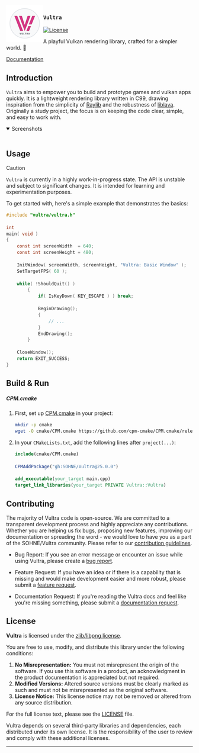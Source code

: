 <picture>
  <source media="(prefers-color-scheme: dark)" srcset="./.github/assets/logo.svg">
  <img alt="Vultra Logo" src="./.github/assets/logo-light.svg" width="100px" align="left">
</picture>

### `Vultra`

[![License][license-badge]][license-link]
<!-- TODO: [![CI Build][ci-badge]][ci-link]-->

A playful Vulkan rendering library, crafted for a simpler world. 🍃

<div flex="true">
  <a href="#">
    Documentation
  </a>
</div>

## Introduction

`Vultra` aims to empower you to build and prototype games and vulkan apps quickly. It is a lightweight rendering library written in C99, drawing inspiration from the simplicity of [Raylib](https://github.com/raysan5/raylib) and the robustness of [liblava](https://github.com/liblava/liblava). Originally a study project, the focus is on keeping the code clear, simple, and easy to work with.

<details open>
<summary>
 Screenshots
</summary> <br />

</details>

## Usage

> [!CAUTION]
> `Vultra` is currently in a highly work-in-progress state. The API is unstable and subject to significant changes. It is intended for learning and experimentation purposes.

To get started with, here's a simple example that demonstrates the basics:

```c
#include "vultra/vultra.h"

int
main( void )
{
    const int screenWidth  = 640;
    const int screenHeight = 480;

    InitWindow( screenWidth, screenHeight, "Vultra: Basic Window" );
    SetTargetFPS( 60 );

    while( !ShouldQuit() )
        {
            if( IsKeyDown( KEY_ESCAPE ) ) break;

            BeginDrawing();
            {
                // ...
            }
            EndDrawing();
        }

    CloseWindow();
    return EXIT_SUCCESS;
}
```

## Build & Run

##### CPM.cmake

1. First, set up [CPM.cmake] in your project:

   ```bash
   mkdir -p cmake
   wget -O cmake/CPM.cmake https://github.com/cpm-cmake/CPM.cmake/releases/latest/download/get_cpm.cmake
   ```

2. In your `CMakeLists.txt`, add the following lines after `project(...)`:

   ```cmake
   include(cmake/CPM.cmake)

   CPMAddPackage("gh:SOHNE/Vultra@25.0.0")

   add_executable(your_target main.cpp)
   target_link_libraries(your_target PRIVATE Vultra::Vultra)

## Contributing

The majority of Vultra code is open-source. We are committed to a transparent development process and highly appreciate any contributions. Whether you are helping us fix bugs, proposing new features, improving our documentation or spreading the word - we would love to have you as a part of the SOHNE/Vultra community. Please refer to our [contribution guidelines](./CONTRIBUTING.md).

- Bug Report: If you see an error message or encounter an issue while using Vultra, please create a [bug report](https://github.com/SOHNE/Vultra/issues/new?assignees=&labels=type%3A+bug&template=bug.yaml&title=%F0%9F%90%9B+Bug+Report%3A+).

- Feature Request: If you have an idea or if there is a capability that is missing and would make development easier and more robust, please submit a [feature request](https://github.com/SOHNE/Vultra/issues/new?assignees=&labels=type%3A+feature+request&template=feature.yml).

- Documentation Request: If you're reading the Vultra docs and feel like you're missing something, please submit a [documentation request](https://github.com/SOHNE/Vultra/issues/new?assignees=&labels=type%3A+docs&template=documentation-request.yaml&title=%F0%9F%93%96+Documentation%3A+).

## License

**Vultra** is licensed under the [zlib/libpng license](https://opensource.org/licenses/zlib).

You are free to use, modify, and distribute this library under the following conditions:

1.  **No Misrepresentation:** You must not misrepresent the origin of the software. If you use this software in a product, an acknowledgment in the product documentation is appreciated but not required.
2.  **Modified Versions:** Altered source versions must be clearly marked as such and must not be misrepresented as the original software.
3.  **License Notice:** This license notice may not be removed or altered from any source distribution.

For the full license text, please see the [LICENSE](./LICENSE) file.

Vultra depends on several third-party libraries and dependencies, each distributed under its own license. It is the responsibility of the user to review and comply with these additional licenses.

---

[//]: (Externals)

[license-badge]: https://img.shields.io/github/license/SOHNE/Vultra
[license-link]: https://github.com/SOHNE/Vultra/blob/main/LICENSE

[ci-badge]: https://github.com/SOHNE/Vultra/actions/workflows/build.yml/badge.svg
[ci-link]: https://github.com/SOHNE/Vultra/actions/workflows/build.yml

[CPM.cmake]: https://github.com/cpm-cmake/CPM.cmake/
[CMake]: https://cmake.org/

[//]: (EOF)

